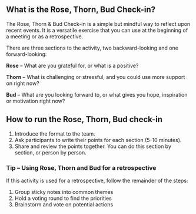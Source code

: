 What is the Rose, Thorn, Bud Check-in?
--------------------------------------

The Rose, Thorn & Bud Check-in is a simple but mindful way to reflect upon recent events. It is a versatile exercise that you can use at the beginning of a meeting or as a retrospective.

There are three sections to the activity, two backward-looking and one forward-looking:

**Rose** – What are you grateful for, or what is a positive?

**Thorn** – What is challenging or stressful, and you could use more support on right now?

**Bud** – What are you looking forward to, or what gives you hope, inspiration or motivation right now?

How to run the Rose, Thorn, Bud check-in
----------------------------------------

1.  Introduce the format to the team.
2.  Ask participants to write their points for each section (5-10 minutes).
3.  Share and review the points together. You can do this section by section, or person by person.

### Tip – Using Rose, Thorn and Bud for a retrospective

If this activity is used for a retrospective, follow the remainder of the steps:

1.  Group sticky notes into common themes
2.  Hold a voting round to find the priorities
3.  Brainstorm and vote on potential actions